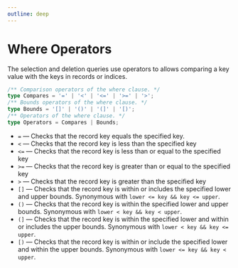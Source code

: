```yaml
---
outline: deep
---
```


# Where Operators

The selection and deletion queries use operators to allows comparing a key value with the keys in records or indices.

```ts
/** Comparison operators of the where clause. */
type Compares = '=' | '<' | '<=' | '>=' | '>';
/** Bounds operators of the where clause. */
type Bounds = '[]' | '()' | '(]' | '[)';
/** Operators of the where clause. */
type Operators = Compares | Bounds;
```

- `=` — Checks that the record key equals the specified key.
- `<` — Checks that the record key is less than the specified key
- `<=` — Checks that the record key is less than or equal to the specified key
- `>=` — Checks that the record key is greater than or equal to the specified key
- `>` — Checks that the record key is greater than the specified key
- `[]` — Checks that the record key is within or includes the specified lower and upper bounds. Synonymous with `lower <= key && key <= upper`.
- `()` — Checks that the record key is within the specified lower and upper bounds. Synonymous with `lower < key && key < upper`.
- `(]` — Checks that the record key is within the specified lower and within or includes the upper bounds. Synonymous with `lower < key && key <= upper`.
- `[)` — Checks that the record key is within or include the specified lower and within the upper bounds. Synonymous with `lower <= key && key < upper`.
